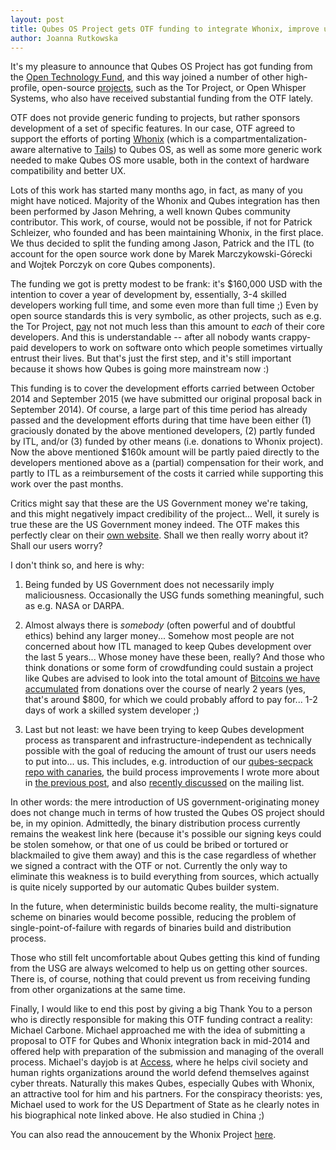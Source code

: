 ```yaml
---
layout: post
title: Qubes OS Project gets OTF funding to integrate Whonix, improve usability
author: Joanna Rutkowska
---
```


It's my pleasure to announce that Qubes OS Project has got funding from the
[Open Technology Fund](https://www.opentechfund.org/), and this way joined a
number of other high-profile, open-source
[projects](https://www.opentechfund.org/projects), such as the Tor Project, or
Open Whisper Systems, who also have received substantial funding from the OTF
lately.

OTF does not provide generic funding to projects, but rather sponsors
development of a set of specific features. In our case, OTF agreed to support
the efforts of porting [Whonix](https://www.whonix.org/) (which is a
compartmentalization-aware alternative to
[Tails](https://www.accessnow.org/about/staff)) to Qubes OS, as well as some
more generic work needed to make Qubes OS more usable, both in the context of
hardware compatibility and better UX.

Lots of this work has started many months ago, in fact, as many of you might
have noticed. Majority of the Whonix and Qubes integration has then been
performed by Jason Mehring, a well known Qubes community contributor. This work,
of course, would not be possible, if not for Patrick Schleizer, who founded and
has been maintaining Whonix, in the first place. We thus decided to split the
funding among Jason, Patrick and the ITL (to account for the open source work
done by Marek Marczykowski-Górecki and Wojtek Porczyk on core Qubes components).

The funding we got is pretty modest to be frank: it's $160,000 USD with the
intention to cover a year of development by, essentially, 3-4 skilled developers
working full time, and some even more than full time ;) Even by open source
standards this is very symbolic, as other projects, such as e.g. the Tor
Project,
[pay](https://www.torproject.org/about/findoc/2013-TorProject-Form990.pdf) not
not much less than this amount to _each_ of their core developers. And this is
understandable -- after all nobody wants crappy-paid developers to work on
software onto which people sometimes virtually entrust their lives. But that's
just the first step, and it's still important because it shows how Qubes is
going more mainstream now :)

This funding is to cover the development efforts carried between October 2014
and September 2015 (we have submitted our original proposal back in September
2014). Of course, a large part of this time period has already passed and the
development efforts during that time have been either (1) graciously donated by
the above mentioned developers, (2) partly funded by ITL, and/or (3) funded by
other means (i.e. donations to Whonix project). Now the above mentioned $160k
amount will be partly paied directly to the developers mentioned above as a
(partial) compensation for their work, and partly to ITL as a reimbursement of
the costs it carried while supporting this work over the past months.

Critics might say that these are the US Government money we're taking, and this
might negatively impact credibility of the project... Well, it surely is true
these are the US Government money indeed. The OTF makes this perfectly clear on
their [own website](https://www.opentechfund.org/about/program). Shall we then
really worry about it? Shall our users worry?

I don't think so, and here is why:

1. Being funded by US Government does not necessarily imply maliciousness.
   Occasionally the USG funds something meaningful, such as e.g. NASA or DARPA.

2. Almost always there is _somebody_ (often powerful and of doubtful ethics)
   behind any larger money... Somehow most people are not concerned about how
   ITL managed to keep Qubes development over the last 5 years... Whose money
   have these been, really? And those who think donations or some form of
   crowdfunding could sustain a project like Qubes are advised to look into the
   total amount of [Bitcoins we have
   accumulated](https://blockexplorer.com/address/14zockMSKKp5MK6X2cHJ3mQwm9MwYsJ39j)
   from donations over the course of nearly 2 years (yes, that's around $800,
   for which we could probably afford to pay for... 1-2 days of work a skilled
   system developer ;)

3. Last but not least: we have been trying to keep Qubes development process as
   transparent and infrastructure-independent as technically possible with the
   goal of reducing the amount of trust our users needs to put into... us. This
   includes, e.g. introduction of our [qubes-secpack repo with
   canaries](https://github.com/QubesOS/qubes-secpack), the build process
   improvements I wrote more about in [the previous
   post](http://blog.invisiblethings.org/2015/04/23/qubes-30rc1-and-roadmap.html),
   and also [recently
   discussed](https://groups.google.com/d/msg/qubes-devel/BSz1c8Te7B8/A2UBFh_siTMJ)
   on the mailing list.

In other words: the mere introduction of US government-originating money does
not change much in terms of how trusted the Qubes OS project should be, in my
opinion. Admittedly, the binary distribution process currently remains the
weakest link here (because it's possible our signing keys could be stolen
somehow, or that one of us could be bribed or tortured or blackmailed to give
them away) and this is the case regardless of whether we signed a contract with
the OTF or not. Currently the only way to eliminate this weakness is to build
everything from sources, which actually is quite nicely supported by our
automatic Qubes builder system.

In the future, when deterministic builds become reality, the multi-signature
scheme on binaries would become possible, reducing the problem of
single-point-of-failure with regards of binaries build and distribution process. 

Those who still felt uncomfortable about Qubes getting this kind of funding from
the USG are always welcomed to help us on getting other sources. There is, of
course, nothing that could prevent us from receiving funding from other
organizations at the same time. 

Finally, I would like to end this post by giving a big Thank You to a person who
is directly responsible for making this OTF funding contract a reality: Michael
Carbone. Michael approached me with the idea of submitting a proposal to OTF for
Qubes and Whonix integration back in mid-2014 and offered help with preparation
of the submission and managing of the overall process. Michael's dayjob is at
[Access](https://www.accessnow.org/about/staff), where he helps civil society
and human rights organizations around the world defend themselves against cyber
threats. Naturally this makes Qubes, especially Qubes with Whonix, an attractive
tool for him and his partners. For the conspiracy theorists: yes, Michael used
to work for the US Department of State as he clearly notes in his biographical
note linked above. He also studied in China ;)

You can also read the annoucement by the Whonix Project
[here](https://www.whonix.org/blog/host-and-sponsorship-by-otf).
